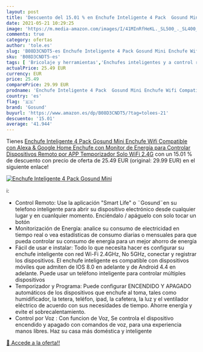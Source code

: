 ```yaml
---
layout: post
title: 'Descuento del 15.01 % en Enchufe Inteligente 4 Pack  Gosund Mini '
date: 2021-05-21 10:29:25
image: 'https://m.media-amazon.com/images/I/41MInRfHeKL._SL500_._SL400_.jpg'
comments: true
category: ofertas
author: 'tole.es'
slug: 'B08D3CNDT5-es Enchufe Inteligente 4 Pack Gosund Mini Enchufe Wifi...'
sku: 'B08D3CNDT5-es'
tags: [ 'Bricolaje y herramientas','Enchufes inteligentes y a control remoto','Enchufes y accesorios','Instalación eléctrica','alexa','enchufe','google','gosund','home','inteligente', ]
actualPrice: 25.49 EUR
currency: EUR
price: 25.49
comparePrice: 29.99 EUR
prodname: 'Enchufe Inteligente 4 Pack  Gosund Mini Enchufe Wifi Compatible con Alexa & Google Home  Enchufe con Monitor de Energía para Controlar Dispositivos Remoto por APP  Temporizador  Solo WiFi 2.4G'
country: 'es'
flag: '🇪🇸'
brand: 'Gosund'
buyurl: 'https://www.amazon.es/dp/B08D3CNDT5/?tag=tolees-21'
descuento: '15.01'
average: '41.944'
---
```


Tienes [Enchufe Inteligente 4 Pack  Gosund Mini Enchufe Wifi Compatible con Alexa & Google Home  Enchufe con Monitor de Energía para Controlar Dispositivos Remoto por APP  Temporizador  Solo WiFi 2.4G](https://www.amazon.es/dp/B08D3CNDT5/?tag=tolees-21) con un 15.01 % de descuento con precio de oferta de 25.49 EUR (original: 29.99 EUR) en el siguiente enlace!

[![Enchufe Inteligente 4 Pack  Gosund Mini ](https://m.media-amazon.com/images/I/41MInRfHeKL._SL500_._SL400_.jpg)](https://www.amazon.es/dp/B08D3CNDT5/?tag=tolees-21)

ℹ️:

- Control Remoto: Use la aplicación "Smart Life" o ¨Gosund¨en su telefono inteligente para abrir su dispositivo electrónico desde cualquier lugar y en cuanlquier momento. Enciéndalo / apáguelo con solo tocar un botón
- Monitorización de Energía: analice su consumo de electricidad en tiempo real o vea estadísticas de consumo diarias o mensuales para que pueda controlar su consumo de energía para un mejor ahorro de energía
- Fácil de usar e instalar: Todo lo que necesita hacer es configurar su enchufe inteligente con red Wi-Fi 2.4GHz, No 5GHz, conectar y registrar los dispositivos. El enchufe inteligente es compatible con dispositivos móviles que admiten de IOS 8.0 en adelante y de Android 4.4 en adelante. Puede usar un teléfono inteligente para controlar múltiples dispositivos
- Temporizador y Programa: Puede configurar ENCENDIDO Y APAGADO automáticos de los dispositivos que enchufe al toma, tales como humidificador, la tetera, teléfon, ipad, la cafetera, la luz y el ventilador eléctrico de acuerdo con sus necesidades de tiempo. Ahorre energía y evite el sobrecalentamiento.
- Control por Voz : Con funcion de Voz, Se controla el dispositivo encendido y apagado con comandos de voz, para una experiencia manos libres. Haz su casa más doméstica y inteligente

[🛒 Accede a la oferta!!](https://www.amazon.es/dp/B08D3CNDT5/?tag=tolees-21)
